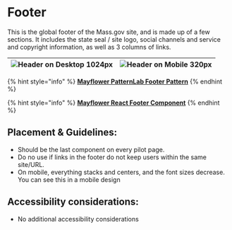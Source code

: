 # Footer

This is the global footer of the Mass.gov site, and is made up of a few sections. It includes the state seal / site logo, social channels and service and copyright information, as well as 3 columns of links.

| ![Header on Desktop 1024px](https://mayflower.digital.mass.gov/capture/capture_03-organisms-by-template-footer_0_document_1_tablet.png) | ![Header on Mobile 320px](https://mayflower.digital.mass.gov/capture/capture_03-organisms-by-template-footer_0_document_0_phone.png) |
| :--- | :--- |


{% hint style="info" %}
[**Mayflower PatternLab Footer Pattern**](https://mayflower.digital.mass.gov/?p=organisms-footer?view=c)
{% endhint %}

{% hint style="info" %}
[**Mayflower React Footer Component**](https://mayflower.digital.mass.gov/react/?selectedKind=organisms%2FFooter&selectedStory=Footer&full=0&addons=1&stories=1&panelRight=0&addonPanel=storybooks%2Fstorybook-addon-knobs)
{% endhint %}

## **Placement & Guidelines:**

* Should be the last component on every pilot page.
* Do no use if links in the footer do not keep users within the same site/URL.
* On mobile, everything stacks and centers, and the font sizes decrease. You can see this in a mobile design

## **Accessibility considerations:**

* No additional accessibility considerations

